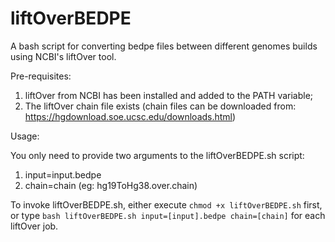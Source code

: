 # liftOverBEDPE
A bash script for converting bedpe files between different genomes builds using NCBI's liftOver tool.

Pre-requisites:

1) liftOver from NCBI has been installed and added to the PATH variable;
2) The liftOver chain file exists (chain files can be downloaded from: https://hgdownload.soe.ucsc.edu/downloads.html)

Usage:

You only need to provide two arguments to the liftOverBEDPE.sh script:

1) input=input.bedpe
2) chain=chain (eg: hg19ToHg38.over.chain)

To invoke liftOverBEDPE.sh, either execute `chmod +x liftOverBEDPE.sh` first, or type `bash liftOverBEDPE.sh input=[input].bedpe chain=[chain]` for each liftOver job.

